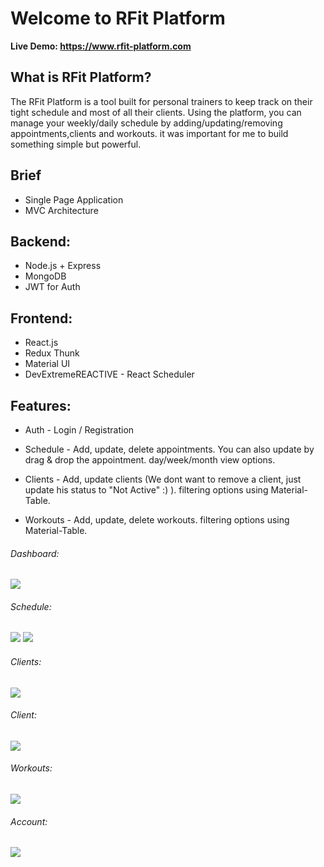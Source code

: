 # Welcome to RFit Platform
**Live Demo: https://www.rfit-platform.com**

## What is RFit Platform?
The RFit Platform is a tool built for personal trainers to keep track on their tight schedule and most of all their clients.
Using the platform, you can manage your weekly/daily schedule by adding/updating/removing appointments,clients and workouts.
it was important for me to build something simple but powerful.


## Brief
* Single Page Application
* MVC Architecture

## Backend:
* Node.js + Express
* MongoDB
* JWT for Auth

## Frontend:
* React.js
* Redux Thunk
* Material UI
* DevExtremeREACTIVE - React Scheduler

## Features:
* Auth - Login / Registration
* Schedule - Add, update, delete appointments. You can also update by drag & drop the appointment.
day/week/month view options.

* Clients - Add, update clients (We dont want to remove a client, just update his status to "Not Active" :) ).
filtering options using Material-Table.

* Workouts - Add, update, delete workouts.
filtering options using Material-Table.

###### Dashboard:
![](https://i.ibb.co/7QZ7vzZ/2.jpg)

###### Schedule:
![](https://i.ibb.co/RTkMHTY/1.jpg)
![](https://i.ibb.co/jzqM5TM/9.jpg)

###### Clients:
![](https://i.ibb.co/v4n9vk3/3.jpg)

###### Client:
![](https://i.ibb.co/cvRmzM6/6.jpg)

###### Workouts:
![](https://i.ibb.co/k8GwxGK/7.jpg)

###### Account:
![](https://i.ibb.co/bWnwHnt/8.jpg)


